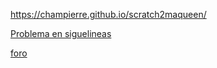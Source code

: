 https://champierre.github.io/scratch2maqueen/

[Problema en siguelineas](https://www.dfrobot.com/forum/search.php?keywords=LINE+FOLLOWING+NOT+WORKING&t=16493&sf=msgonly)


[foro](https://www.dfrobot.com/forum/viewtopic.php?f=12&t=17026)
